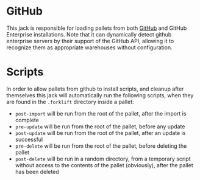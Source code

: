 # GitHub

This jack is responsible for loading pallets from both [GitHub](http://github.com) and GitHub Enterprise installations.
Note that it can dynamically detect github enterprise servers by their support of the GitHub API, allowing it to recognize them as appropriate warehouses without configuration.

# Scripts

In order to allow pallets from github to install scripts, and cleanup after themselves this jack will automatically run the following scripts, when they are found in the `.forklift` directory inside a pallet:

* `post-import` will be run from the root of the pallet, after the import is complete
* `pre-update` will be run from the root of the pallet, before any update
* `post-update` will be run from the root of the pallet, after an update is successful
* `pre-delete` will be run from the root of the pallet, before deleting the pallet
* `post-delete` will be run in a random directory, from a temporary script without access to the contents of the pallet (obviously), after the pallet has been deleted
